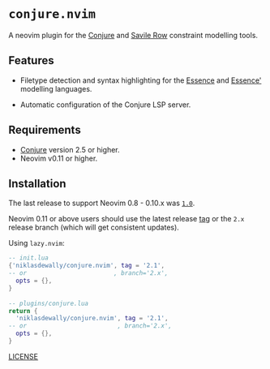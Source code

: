 # `conjure.nvim`

A neovim plugin for the [Conjure](https://github.com/conjure-cp/conjure) and [Savile Row](https://www-users.york.ac.uk/peter.nightingale/savilerow/) constraint modelling tools.

## Features 

* Filetype detection and syntax highlighting for the [Essence](https://conjure.readthedocs.io/en/latest/essence.html) and [Essence'](https://www-users.york.ac.uk/peter.nightingale/savilerow/) modelling languages.

* Automatic configuration of the Conjure LSP server.

## Requirements

* [Conjure](https://github.com/conjure-cp/conjure) version 2.5 or higher.
* Neovim v0.11 or higher. 

## Installation

The last release to support Neovim 0.8 - 0.10.x was [`1.0`](https://github.com/niklasdewally/conjure.nvim/tree/1.0).


Neovim 0.11 or above users should use the latest release [tag](https://github.com/niklasdewally/conjure.nvim/tags) or the `2.x` release branch (which will get consistent updates).

Using `lazy.nvim`:

```lua
-- init.lua
{'niklasdewally/conjure.nvim', tag = '2.1',
-- or                        , branch='2.x',
  opts = {},
}
    
-- plugins/conjure.lua
return {
  'niklasdewally/conjure.nvim', tag = '2.1',
-- or                         , branch='2.x',
  opts = {},
}
```

[LICENSE](LICENSE)
